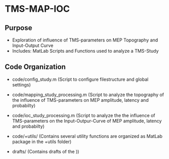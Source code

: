 # TMS-MAP-IOC

## Purpose

- Exploration of influence of TMS-parameters on MEP Topography and Input-Output Curve
- Includes: MatLab Scripts and Functions used to analyze a TMS-Study

## Code Organization

- code/config_study.m (Script to configure filestructure and global settings)

- code/mapping_study_processing.m (Script to analyze the topography of the influence of TMS-parameters on MEP amplitude, latency and probabilty)

- code/ioc_study_processing.m (Script to analyze the the influence of TMS-parameters on the Input-Outpur-Curve of MEP amplitude, latency and probabilty)

- code/+utils/ (Contains several utility functions are organized as MatLab package in the +utils folder)

- drafts/ (Contains drafts of the <manuscript>))

[manuscript]: (draft/draft.md)
